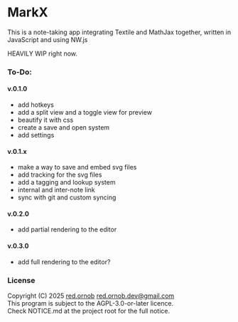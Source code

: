 # MarkX
This is a note-taking app integrating Textile and MathJax together, written in JavaScript and using NW.js

HEAVILY WIP right now.

### __To-Do:__
#### __v.0.1.0__
- add hotkeys
- add a split view and a toggle view for preview
- beautify it with css
- create a save and open system
- add settings
#### __v.0.1.x__
- make a way to save and embed svg files
- add tracking for the svg files
- add a tagging and lookup system
- internal and inter-note link
- sync with git and custom syncing
#### __v.0.2.0__
- add partial rendering to the editor
#### __v.0.3.0__
- add full rendering to the editor?

### License
Copyright (C) 2025 [red.ornob](https://github.com/red-ornob) [<red.ornob.dev@gmail.com>](mailto:red.ornob.dev@gmail.com)\
This program is subject to the AGPL-3.0-or-later licence.\
Check NOTICE.md at the project root for the full notice.
